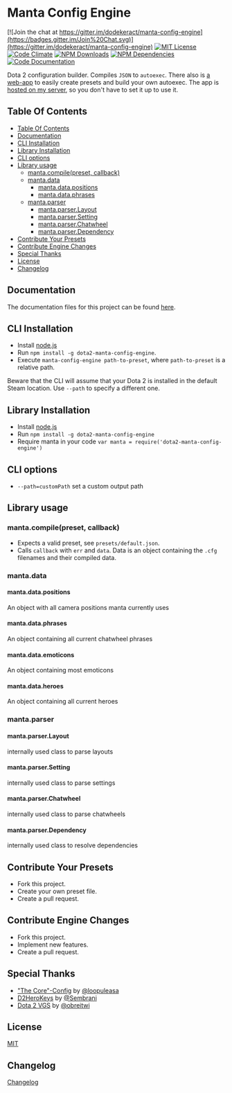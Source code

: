 # Manta Config Engine

[![Join the chat at https://gitter.im/dodekeract/manta-config-engine](https://badges.gitter.im/Join%20Chat.svg)](https://gitter.im/dodekeract/manta-config-engine) [![MIT License](https://img.shields.io/badge/license-MIT-blue.svg)](http://opensource.org/licenses/MIT) [![Code Climate](https://codeclimate.com/github/dodekeract/manta-config-engine/badges/gpa.svg)](https://codeclimate.com/github/dodekeract/manta-config-engine) [![NPM Downloads](https://img.shields.io/npm/dt/dota2-manta-config-engine.svg)](https://npmjs.com/package/dota2-manta-config-engine) [![NPM Dependencies](https://david-dm.org/dodekeract/manta-config-engine.png)](https://david-dm.org/dodekeract/manta-config-engine) [![Code Documentation](https://inch-ci.org/github/dodekeract/manta-config-engine.svg)](https://inch-ci.org/github/dodekeract/manta-config-engine)

Dota 2 configuration builder. Compiles `JSON` to `autoexec`. There also is [a web-app](https://github.com/dodekeract/manta-config-engine-app) to easily create presets and build your own autoexec. The app is [hosted on my server](https://manta.dodekeract.report), so you don't have to set it up to use it.

## Table Of Contents
<!-- TOC depthFrom:2 depthTo:6 withLinks:1 updateOnSave:1 orderedList:0 -->

- [Table Of Contents](#table-of-contents)
- [Documentation](#documentation)
- [CLI Installation](#cli-installation)
- [Library Installation](#library-installation)
- [CLI options](#cli-options)
- [Library usage](#library-usage)
	- [manta.compile(preset, callback)](#mantacompilepreset-callback)
	- [manta.data](#mantadata)
		- [manta.data.positions](#mantadatapositions)
		- [manta.data.phrases](#mantadataphrases)
	- [manta.parser](#mantaparser)
		- [manta.parser.Layout](#mantaparserlayout)
		- [manta.parser.Setting](#mantaparsersetting)
		- [manta.parser.Chatwheel](#mantaparserchatwheel)
		- [manta.parser.Dependency](#mantaparserdependency)
- [Contribute Your Presets](#contribute-your-presets)
- [Contribute Engine Changes](#contribute-engine-changes)
- [Special Thanks](#special-thanks)
- [License](#license)
- [Changelog](#changelog)

<!-- /TOC -->

## Documentation

The documentation files for this project can be found [here](https://github.com/dodekeract/manta-config-engine-app/tree/master/documentation).

## CLI Installation
- Install [node.js](https://nodejs.org)
- Run `npm install -g dota2-manta-config-engine`.
- Execute `manta-config-engine path-to-preset`, where `path-to-preset` is a relative path.

Beware that the CLI will assume that your Dota 2 is installed in the default Steam location. Use `--path` to specify a different one.

## Library Installation
- Install [node.js](https://nodejs.org)
- Run `npm install -g dota2-manta-config-engine`
- Require manta in your code `var manta = require('dota2-manta-config-engine')`

## CLI options
- `--path=customPath` set a custom output path

## Library usage

### manta.compile(preset, callback)
- Expects a valid preset, see `presets/default.json`.
- Calls `callback` with `err` and `data`. Data is an object containing the `.cfg` filenames and their compiled data.

### manta.data

#### manta.data.positions
An object with all camera positions manta currently uses

#### manta.data.phrases
An object containing all current chatwheel phrases

#### manta.data.emoticons
An object containing most emoticons

#### manta.data.heroes
An object containing all current heroes

### manta.parser

#### manta.parser.Layout
internally used class to parse layouts

#### manta.parser.Setting
internally used class to parse settings

#### manta.parser.Chatwheel
internally used class to parse chatwheels

#### manta.parser.Dependency
internally used class to resolve dependencies

## Contribute Your Presets
- Fork this project.
- Create your own preset file.
- Create a pull request.

## Contribute Engine Changes
- Fork this project.
- Implement new features.
- Create a pull request.

## Special Thanks
- ["The Core"-Config](https://github.com/loopuleasa/dota2-thecore-config-engine) by [@loopuleasa](https://github.com/loopuleasa)
- [D2HeroKeys](https://github.com/Sembrani/D2HeroKeys) by [@Sembrani](https://github.com/Sembrani)
- [Dota 2 VGS](https://github.com/obreitwi/dota2vgs) by [@obreitwi](https://github.com/obreitwi)

## License
[MIT](https://github.com/dodekeract/manta-config-engine/tree/master/documentation/LICENSE.md)

## Changelog
[Changelog](https://github.com/dodekeract/manta-config-engine/tree/master/documentation/CHANGELOG.md)
